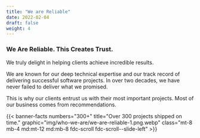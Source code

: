 ```yaml
---
title: "We are Reliable"
date: 2022-02-04
draft: false
weight: 4
---
```


### We Are Reliable. This Creates Trust.

We truly delight in helping clients achieve incredible results.

We are known for our deep technical expertise and our track record of delivering successful software projects. In over two decades, we have never failed to deliver what we promised.

This is why our clients entrust us with their most important projects. Most of our business comes from recommendations.

{{< banner-facts numbers="300+" title="Over 300 projects shipped on time." graphic="img/who-we-are/we-are-reliable-1.png.webp" class="mt-8 mb-4 md:mt-12 md:mb-8 fdc-scroll fdc-scroll--slide-left" >}}